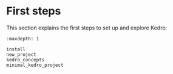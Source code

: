 # First steps

This section explains the first steps to set up and explore Kedro:

```{toctree}
:maxdepth: 1

install
new_project
kedro_concepts
minimal_kedro_project
```

